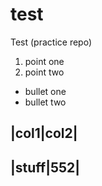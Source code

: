 # test
Test (practice repo)

1. point one
2. point two

* bullet one
* bullet two

|col1|col2|
--------
|stuff|552|
-----------
